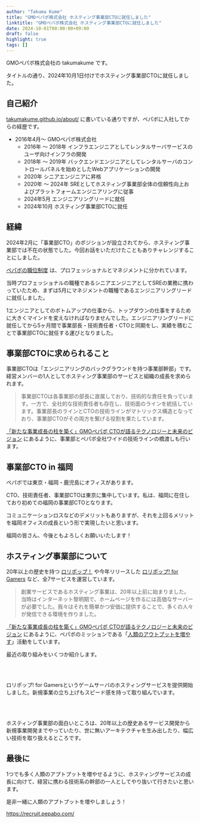 ```yaml
---
author: "Takuma Kume"
title: "GMOペパボ株式会社 ホスティング事業部CTOに就任しました"
linktitle: "GMOペパボ株式会社 ホスティング事業部CTOに就任しました"
date: 2024-10-01T00:00:00+09:00
draft: false
highlight: true
tags: []
---
```


GMOペパボ株式会社の takumakume です。

タイトルの通り、2024年10月1日付けでホスティング事業部CTOに就任しました。

## 自己紹介

[takumakume.github.io/about/](https://takumakume.github.io/about/) に書いている通りですが、ペパボに入社してからの経歴です。

- 2016年4月〜 GMOペパボ株式会社
  - 2016年 〜 2018年 インフラエンジニアとしてレンタルサーバサービスのユーザ向けインフラの開発
  - 2018年 〜 2019年 バックエンドエンジニアとしてレンタルサーバのコントロールパネルを始めとしたWebアプリケーションの開発
  - 2020年 シニアエンジニアに昇格
  - 2020年 〜 2024年 SREとしてホスティング事業部全体の信頼性向上およびプラットフォームエンジニアリングに従事
  - 2024年5月 エンジニアリングリードに就任
  - 2024年10月 ホスティング事業部CTOに就任

## 経緯

2024年2月に「事業部CTO」のポジションが設立されてから、ホスティング事業部では不在の状態でした。今回お話をいただけたこともありチャレンジすることにしました。

[ペパボの職位制度](https://tech.pepabo.com/engineers/#position) は、プロフェッショナルとマネジメントに分かれています。

当時プロフェッショナルの職種であるシニアエンジニアとしてSREの業務に携わっていたため、まずは5月にマネジメントの職種であるエンジニアリングリードに就任しました。

1エンジニアとしてのボトムアップの仕事から、トップダウンの仕事をするために大きくマインドを変えなければなりませんでした。エンジニアリングリードに就任してから5ヶ月間で事業部長・技術責任者・CTOと同期をし、実績を積むことで事業部CTOに就任する運びとなりました。

## 事業部CTOに求められること

事業部CTOは「エンジニアリングのバックグラウンドを持つ事業部幹部」です。経営メンバーの1人としてホスティング事業部のサービスと組織の成長を求められます。

> 事業部CTOは各事業部の部長に直属しており、技術的な責任を負っています。一方で、全社的な技術責任者も存在し、技術面のラインを統括しています。事業部長のラインとCTOの技術ラインがマトリックス構造となっており、事業部CTOがその両方を繋げる役割を果たしています。

[「新たな事業成長の柱を築く」GMOペパボ CTOが語るテクノロジーと未来のビジョン](https://cuval.jp/interview/1437/) にあるように、事業部とペパボ全社ワイドの技術ラインの橋渡しも行います。

## 事業部CTO in 福岡

ペパボでは東京・福岡・鹿児島にオフィスがあります。

CTO、技術責任者、事業部CTOは東京に集中しています。私は、福岡に在住しており初めての福岡の事業部CTOとなります。

コミュニケーションロスなどのデメリットもありますが、それを上回るメリットを福岡オフィスの成長という形で実現したいと思います。

福岡の皆さん、今後ともよろしくお願いいたします！

## ホスティング事業部について

20年以上の歴史を持つ [ロリポップ！](https://lolipop.jp/) や今年リリースした [ロリポップ! for Gamers](https://gamers.lolipop.jp/) など、全7サービスを運営しています。

> 創業サービスであるホスティング事業は、20年以上前に始まりました。当時はインターネット黎明期で、ホームページを作るには高価なサーバーが必要でした。我々はそれを簡単かつ安価に提供することで、多くの人々が発信できる環境を作りました。

[「新たな事業成長の柱を築く」GMOペパボ CTOが語るテクノロジーと未来のビジョン](https://cuval.jp/interview/1437/) にあるように、ペパボのミッションである「[人類のアウトプットを増やす](https://pepabo.com/company/vision/)」活動をしています。

最近の取り組みをいくつか紹介します。

<br>

<script defer class="speakerdeck-embed" data-id="0ccd6d8ca4fe4aec8dc711987acf1c35" data-ratio="1.7772511848341233" src="//speakerdeck.com/assets/embed.js"></script>

<br>

ロリポップ! for Gamersというゲームサーバのホスティングサービスを提供開始しました。新規事業の立ち上げもスピード感を持って取り組んでいます。

<br>

<script defer class="speakerdeck-embed" data-id="61b56d97d273428a8819ecbdaa34c645" data-ratio="1.7772511848341233" src="//speakerdeck.com/assets/embed.js"></script>

<br>

ホスティング事業部の面白いところは、20年以上の歴史あるサービス開発から新規事業開発までやっていたり、世に無いアーキテクチャを生み出したり、幅広い技術を取り扱えるところです。

## 最後に

1つでも多く人類のアプトプットを増やせるように、ホスティングサービスの成長に向けて、経営に携わる技術系の幹部の一人としてやり抜いて行きたいと思います。

是非一緒に人類のアプトプットを増やしましょう！

https://recruit.pepabo.com/
